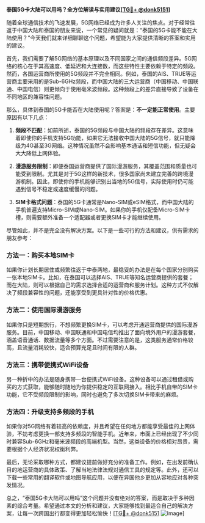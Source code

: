 **泰国5G卡大陆可以用吗？全方位解读与实用建议[[TG💪+ @donk5151](https://t.me/s/donk5151)]**

随着全球通信技术的飞速发展，5G网络已经成为许多人关注的焦点。对于经常往返于中国大陆和泰国的朋友来说，一个常见的疑问就是：“泰国的5G卡能不能在大陆使用？”今天我们就来详细聊聊这个问题，希望能为大家提供清晰的答案和实用的建议。

首先，我们需要了解5G网络的基本原理以及不同国家之间的通信频段差异。5G网络的核心在于其高速度、低延迟和大连接数，而这些特性主要依赖于特定的频段。然而，各国运营商所使用的5G频段并不完全相同。例如，泰国的AIS、TRUE等运营商主要采用的是Sub-6GHz频段，而中国大陆的三大运营商（中国移动、中国联通、中国电信）则更倾向于使用毫米波频段。这种频段上的差异直接导致了设备在不同地区的兼容性问题。

那么，具体到泰国的5G卡能否在大陆使用呢？答案是：**不一定能正常使用**。主要原因有以下几点：

1. **频段不匹配**：如前所述，泰国的5G频段与中国大陆的频段存在差异。这意味着即使你的手机支持5G功能，如果它无法接收中国大陆的5G信号，就只能降级为4G甚至3G网络。这种情况虽然不会影响基本通话和短信功能，但无疑会大大降低上网体验。

2. **漫游服务限制**：即便泰国运营商提供了国际漫游服务，其覆盖范围和质量也可能受到限制。尤其是对于5G这样的新技术，很多国家尚未建立完善的跨境漫游机制。因此，即使你的手机能够识别出当地的5G信号，实际使用时仍可能遇到信号不稳定或速度缓慢的问题。

3. **SIM卡格式问题**：泰国的5G卡通常是Nano-SIM或eSIM格式，而中国大陆的手机普遍支持Micro-SIM或Nano-SIM。如果你的手机仅配备Micro-SIM卡槽，则需要额外准备一个适配器或者更换SIM卡才能继续使用。

尽管如此，并不是完全没有解决方案。以下是一些可行的方法和建议，供有需求的朋友参考：

### 方法一：购买本地SIM卡

如果你计划长期居住或频繁往返于中泰两地，最稳妥的办法是在每个国家分别购买一张本地SIM卡。比如，在泰国可以选择AIS、TRUE等知名运营商提供的套餐；而在大陆，则可以根据自己的需求选择合适的运营商和服务计划。这种方式不仅解决了频段兼容性的问题，还能享受到更具针对性的价格优惠。

### 方法二：使用国际漫游服务

如果你只是短期旅行，不想频繁更换SIM卡，可以考虑开通运营商提供的国际漫游服务。目前，中国移动、中国联通和中国电信均推出了面向境外用户的漫游套餐，涵盖语音通话、数据流量等多个方面。不过需要注意的是，这类服务通常价格较高，且流量消耗较快，适合预算充足且时间有限的人群。

### 方法三：携带便携式WiFi设备

另一种折中的办法是随身携带一台便携式WiFi设备。这种设备可以通过租借或购买的方式获取，能够随时随地为你提供稳定的互联网接入。相比手机自带的SIM卡功能，它不受频段限制的影响，同时也避免了多次切换SIM卡带来的麻烦。

### 方法四：升级支持多频段的手机

如果你对5G网络有着较高的依赖度，并且希望在任何地方都能享受最佳的上网体验，不妨考虑更换一部支持多频段的智能手机。近年来，市面上已经出现了不少同时兼容Sub-6GHz和毫米波频段的高端机型。当然，这类设备的价格相对昂贵，需要根据个人经济状况权衡利弊。

最后，无论采取哪种方式，都建议提前做好充分的准备工作。例如，在出发前确认目的地运营商的具体政策、了解当地法律法规对通信工具的规定等。此外，还可以下载一些常用的翻译软件或地图导航应用，以便在异国他乡更加从容地应对各种突发情况。

总之，“泰国5G卡大陆可以用吗”这个问题并没有绝对的答案，而是取决于多种因素的综合考量。希望通过本文的分析和建议，大家能够找到最适合自己的解决方案，让每一次跨国出行都变得更加轻松愉快！[[TG💪+ @donk5151](https://t.me/s/donk5151) ![Image](https://i.postimg.cc/rwNCRYN7/Snipaste-2025-04-30-17-27-05.png)]
